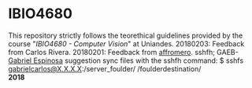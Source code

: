 # IBIO4680
This repository strictly follows the teorethical guidelines provided by the course "*IBIO4680 - Computer Vision*" at Uniandes.
20180203: Feedback from Carlos Rivera.
20180201: Feedback from [affromero](https://github.com/affromero/IBIO4680). sshfh; GAEB-[Gabriel Espinosa](https://github.com/gabrielespinosa) suggestion sync files with the sshfh command: $ sshfs gabrielcarlos@X.X.X.X:/server_foulder/ /foulderdestination/   
**2018**
